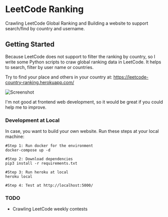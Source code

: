 # LeetCode Ranking
Crawling LeetCode Global Ranking and Building a website to support search/find by country and username.

## Getting Started
Because LeetCode does not support to filter the ranking by country, so I write some Python scripts to craw global ranking data in LeetCode. It helps to search, filter by user name or countries.

Try to find your place and others in your country at: https://leetcode-country-ranking.herokuapp.com/

![Screenshot](https://i.ibb.co/RBd6z6x/Screen-Shot-2019-07-14-at-22-29-29.png)

I'm not good at frontend web development, so it would be great if you could help me to improve.

### Development at Local
In case, you want to build your own website. Run these steps at your local machine:
```
#Step 1: Run docker for the environment
docker-compose up -d

#Step 2: Download dependencies
pip3 install -r requirements.txt

#Step 3: Run heroku at local
heroku local

#Step 4: Test at http://localhost:5000/
```
### TODO
- Crawling LeetCode weekly contests
